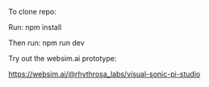 To clone repo:

Run:
npm install

Then run:
npm run dev

Try out the websim.ai prototype:

https://websim.ai/@rhythrosa_labs/visual-sonic-pi-studio
